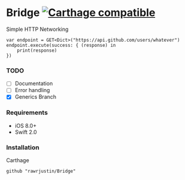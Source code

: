 # Bridge [![Carthage compatible](https://img.shields.io/badge/Carthage-compatible-4BC51D.svg?style=flat)](https://github.com/Carthage/Carthage)
Simple HTTP Networking

```
var endpoint = GET<Dict>("https://api.github.com/users/whatever")
endpoint.execute(success: { (response) in
    print(response)
})
```


### TODO
- [ ] Documentation
- [ ] Error handling
- [x] Generics Branch

### Requirements
 - iOS 8.0+
 - Swift 2.0
 
### Installation

Carthage

`github "rawrjustin/Bridge"`
